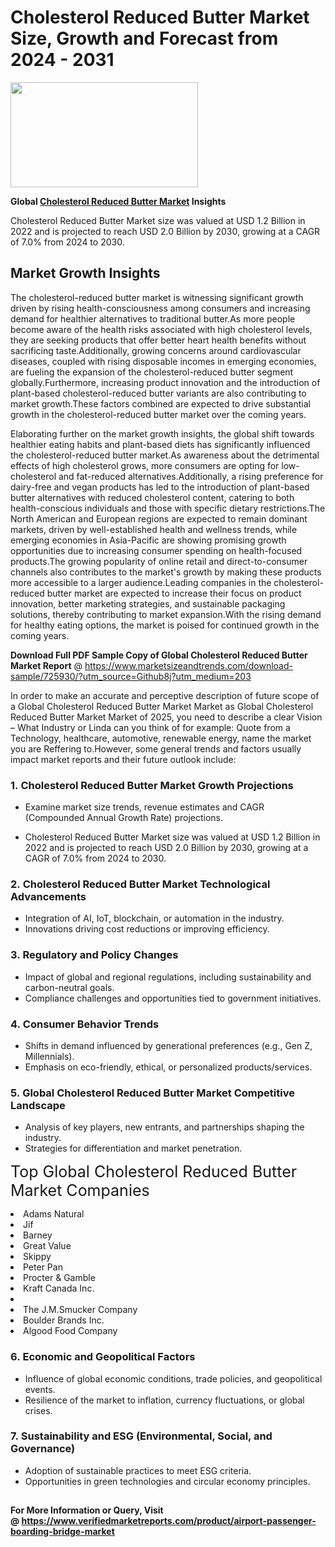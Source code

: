 <H1>Cholesterol Reduced Butter Market Size, Growth and Forecast from 2024 - 2031</H1><img class="aligncenter size-medium wp-image-584254" src="https://thirdeyenews.in/wp-content/uploads/2024/09/Global-Market-Research-300x168.jpeg" alt="" width="300" height="168" /><p><strong>Global&nbsp;<a href="https://www.marketsizeandtrends.com/download-sample/725930/?utm_source=Github8j?utm_medium=203">Cholesterol Reduced Butter Market</a> Insights</strong></p><p>Cholesterol Reduced Butter Market size was valued at USD 1.2 Billion in 2022 and is projected to reach USD 2.0 Billion by 2030, growing at a CAGR of 7.0% from 2024 to 2030.</p><p><h2>Market Growth Insights</h2> The cholesterol-reduced butter market is witnessing significant growth driven by rising health-consciousness among consumers and increasing demand for healthier alternatives to traditional butter.As more people become aware of the health risks associated with high cholesterol levels, they are seeking products that offer better heart health benefits without sacrificing taste.Additionally, growing concerns around cardiovascular diseases, coupled with rising disposable incomes in emerging economies, are fueling the expansion of the cholesterol-reduced butter segment globally.Furthermore, increasing product innovation and the introduction of plant-based cholesterol-reduced butter variants are also contributing to market growth.These factors combined are expected to drive substantial growth in the cholesterol-reduced butter market over the coming years.<p>Elaborating further on the market growth insights, the global shift towards healthier eating habits and plant-based diets has significantly influenced the cholesterol-reduced butter market.As awareness about the detrimental effects of high cholesterol grows, more consumers are opting for low-cholesterol and fat-reduced alternatives.Additionally, a rising preference for dairy-free and vegan products has led to the introduction of plant-based butter alternatives with reduced cholesterol content, catering to both health-conscious individuals and those with specific dietary restrictions.The North American and European regions are expected to remain dominant markets, driven by well-established health and wellness trends, while emerging economies in Asia-Pacific are showing promising growth opportunities due to increasing consumer spending on health-focused products.The growing popularity of online retail and direct-to-consumer channels also contributes to the market's growth by making these products more accessible to a larger audience.Leading companies in the cholesterol-reduced butter market are expected to increase their focus on product innovation, better marketing strategies, and sustainable packaging solutions, thereby contributing to market expansion.With the rising demand for healthy eating options, the market is poised for continued growth in the coming years.<p><span class=""><strong>Download Full PDF Sample Copy of Global Cholesterol Reduced Butter Market Report</strong> @ <a href="https://www.marketsizeandtrends.com/download-sample/725930/?utm_source=Github8j?utm_medium=203" target="_blank">https://www.marketsizeandtrends.com/download-sample/725930/?utm_source=Github8j?utm_medium=203</a></span></p><p>In order to make an accurate and perceptive description of future scope of a Global&nbsp;Cholesterol Reduced Butter Market Market as Global&nbsp;Cholesterol Reduced Butter Market Market of 2025, you need to describe a clear Vision &ndash; What Industry or Linda can you think of for example: Quote from a Technology, healthcare, automotive, renewable energy, name the market you are Reffering to.However, some general trends and factors usually impact market reports and their future outlook include:</p><h3>1.&nbsp;<strong>Cholesterol Reduced Butter Market Growth Projections</strong></h3><ul><li>Examine market size trends, revenue estimates and CAGR (Compounded Annual Growth Rate) projections.</li><li><p>Cholesterol Reduced Butter Market size was valued at USD 1.2 Billion in 2022 and is projected to reach USD 2.0 Billion by 2030, growing at a CAGR of 7.0% from 2024 to 2030.</p></li></ul><h3>2.&nbsp;<strong>Cholesterol Reduced Butter Market Technological Advancements</strong></h3><ul><li>Integration of AI, IoT, blockchain, or automation in the industry.</li><li>Innovations driving cost reductions or improving efficiency.</li></ul><h3>3.&nbsp;<strong>Regulatory and Policy Changes</strong></h3><ul><li>Impact of global and regional regulations, including sustainability and carbon-neutral goals.</li><li>Compliance challenges and opportunities tied to government initiatives.</li></ul><h3>4.&nbsp;<strong>Consumer Behavior Trends</strong></h3><ul><li>Shifts in demand influenced by generational preferences (e.g., Gen Z, Millennials).</li><li>Emphasis on eco-friendly, ethical, or personalized products/services.</li></ul><h3>5.&nbsp;<strong>Global Cholesterol Reduced Butter Market Competitive Landscape</strong></h3><ul><li>Analysis of key players, new entrants, and partnerships shaping the industry.</li><li>Strategies for differentiation and market penetration.</li></ul><p data-pm-slice="1 1 []"><span style="color: inherit; font-family: inherit; font-size: 25px;">Top Global Cholesterol Reduced Butter Market Companies</span></p><div class="" data-test-id=""><p><li>Adams Natural</li><li> Jif</li><li> Barney</li><li> Great Value</li><li> Skippy</li><li> Peter Pan</li><li> Procter & Gamble</li><li> Kraft Canada Inc.</li><li></li><li> The J.M.Smucker Company</li><li> Boulder Brands Inc.</li><li> Algood Food Company</li></p></div><h3>6.&nbsp;<strong>Economic and Geopolitical Factors</strong></h3><ul><li>Influence of global economic conditions, trade policies, and geopolitical events.</li><li>Resilience of the market to inflation, currency fluctuations, or global crises.</li></ul><h3>7.&nbsp;<strong>Sustainability and ESG (Environmental, Social, and Governance)</strong></h3><ul><li>Adoption of sustainable practices to meet ESG criteria.</li><li>Opportunities in green technologies and circular economy principles.</li></ul><h2><strong style="font-size: 14px;">For More Information or Query, Visit @&nbsp;</strong><a style="background-color: #ffffff; font-size: 14px;" href="https://www.marketsizeandtrends.com/report/cholesterol-reduced-butter-market/" target="_blank">https://www.verifiedmarketreports.com/product/airport-passenger-boarding-bridge-market</a></h2>
